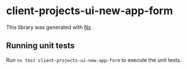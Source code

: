 # client-projects-ui-new-app-form

This library was generated with [Nx](https://nx.dev).

## Running unit tests

Run `nx test client-projects-ui-new-app-form` to execute the unit tests.
